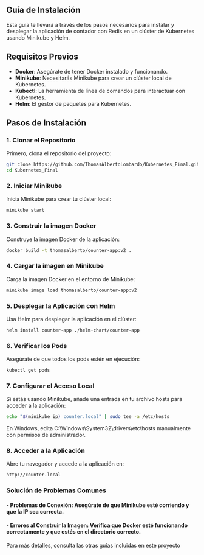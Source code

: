 ## Guía de Instalación

Esta guía te llevará a través de los pasos necesarios para instalar y desplegar la aplicación de contador con Redis en un clúster de Kubernetes usando Minikube y Helm.

## Requisitos Previos

- **Docker**: Asegúrate de tener Docker instalado y funcionando.
- **Minikube**: Necesitarás Minikube para crear un clúster local de Kubernetes.
- **Kubectl**: La herramienta de línea de comandos para interactuar con Kubernetes.
- **Helm**: El gestor de paquetes para Kubernetes.

## Pasos de Instalación

### 1. Clonar el Repositorio

Primero, clona el repositorio del proyecto:

```bash
git clone https://github.com/ThomasAlbertoLombardo/Kubernetes_Final.git
cd Kubernetes_Final
```

### 2. Iniciar Minikube

Inicia Minikube para crear tu clúster local:

```bash
minikube start
```

### 3. Construir la imagen Docker

Construye la imagen Docker de la aplicación:

```bash
docker build -t thomasalberto/counter-app:v2 .
```

### 4. Cargar la imagen en Minikube

Carga la imagen Docker en el entorno de Minikube:

```bash
minikube image load thomasalberto/counter-app:v2
```

### 5. Desplegar la Aplicación con Helm

Usa Helm para desplegar la aplicación en el clúster:

```bash
helm install counter-app ./helm-chart/counter-app
```

### 6. Verificar los Pods

Asegúrate de que todos los pods estén en ejecución:

```bash
kubectl get pods
```

### 7. Configurar el Acceso Local

Si estás usando Minikube, añade una entrada en tu archivo hosts para acceder a la aplicación:

```bash
echo "$(minikube ip) counter.local" | sudo tee -a /etc/hosts
```

En Windows, edita C:\Windows\System32\drivers\etc\hosts manualmente con permisos de administrador.

### 8. Acceder a la Aplicación

Abre tu navegador y accede a la aplicación en:

```bash
http://counter.local
```

### Solución de Problemas Comunes
#### - Problemas de Conexión: Asegúrate de que Minikube esté corriendo y que la IP sea correcta.
#### - Errores al Construir la Imagen: Verifica que Docker esté funcionando correctamente y que estés en el directorio correcto.
Para más detalles, consulta las otras guías incluidas en este proyecto

